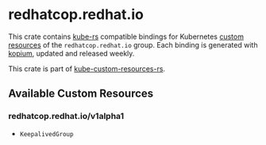 <!--
SPDX-FileCopyrightText: The kube-custom-resources-rs Authors
SPDX-License-Identifier: 0BSD
 -->

# redhatcop.redhat.io

This crate contains [kube-rs](https://kube.rs/) compatible bindings for Kubernetes [custom resources](https://kubernetes.io/docs/tasks/extend-kubernetes/custom-resources/custom-resource-definitions/) of the `redhatcop.redhat.io` group. Each binding is generated with [kopium](https://github.com/kube-rs/kopium), updated and released weekly.

This crate is part of [kube-custom-resources-rs](https://github.com/metio/kube-custom-resources-rs).

## Available Custom Resources

### redhatcop.redhat.io/v1alpha1
- `KeepalivedGroup`
